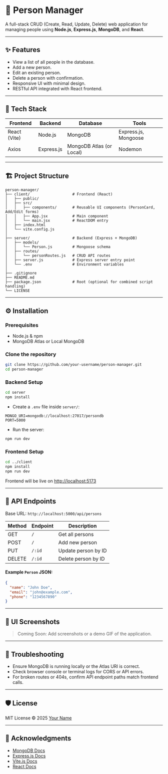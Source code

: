 # 👤 Person Manager

A full-stack CRUD (Create, Read, Update, Delete) web application for managing people using **Node.js**, **Express.js**, **MongoDB**, and **React**.

---

## ✨ Features

- View a list of all people in the database.
- Add a new person.
- Edit an existing person.
- Delete a person with confirmation.
- Responsive UI with minimal design.
- RESTful API integrated with React frontend.

---

## 🚀 Tech Stack

| Frontend       | Backend        | Database    | Tools           |
|----------------|----------------|-------------|-----------------|
| React (Vite)   | Node.js        | MongoDB     | Express.js, Mongoose |
| Axios          | Express.js     | MongoDB Atlas (or Local) | Nodemon         |

---

## 🏗️ Project Structure

```
person-manager/
├── client/                   # Frontend (React)
│   ├── public/
│   ├── src/
│   │   ├── components/       # Reusable UI components (PersonCard, Add/Edit forms)
│   │   ├── App.jsx           # Main component
│   │   └── main.jsx          # ReactDOM entry
│   ├── index.html
│   └── vite.config.js
│
├── server/                   # Backend (Express + MongoDB)
│   ├── models/
│   │   └── Person.js         # Mongoose schema
│   ├── routes/
│   │   └── personRoutes.js   # CRUD API routes
│   ├── server.js             # Express server entry point
│   └── .env                  # Environment variables
│
├── .gitignore
├── README.md
├── package.json              # Root (optional for combined script handling)
└── LICENSE
```

---

## ⚙️ Installation

### Prerequisites

- Node.js & npm
- MongoDB Atlas or Local MongoDB

### Clone the repository

```bash
git clone https://github.com/your-username/person-manager.git
cd person-manager
```

### Backend Setup

```bash
cd server
npm install
```

- Create a `.env` file inside `server/`:

```
MONGO_URI=mongodb://localhost:27017/persondb
PORT=5000
```

- Run the server:

```bash
npm run dev
```

### Frontend Setup

```bash
cd ../client
npm install
npm run dev
```

Frontend will be live on [http://localhost:5173](http://localhost:5173)

---

## 🧪 API Endpoints

Base URL: `http://localhost:5000/api/persons`

| Method | Endpoint           | Description              |
|--------|--------------------|--------------------------|
| GET    | `/`                | Get all persons          |
| POST   | `/`                | Add new person           |
| PUT    | `/:id`             | Update person by ID      |
| DELETE | `/:id`             | Delete person by ID      |

#### Example `Person` JSON:

```json
{
  "name": "John Doe",
  "email": "john@example.com",
  "phone": "1234567890"
}
```

---

## 📸 UI Screenshots

> Coming Soon: Add screenshots or a demo GIF of the application.

---

## 🐞 Troubleshooting

- Ensure MongoDB is running locally or the Atlas URI is correct.
- Check browser console or terminal logs for CORS or API errors.
- For broken routes or 404s, confirm API endpoint paths match frontend calls.

---

## 🛡️ License

MIT License © 2025 [Your Name](https://github.com/your-username)

---

## 🙌 Acknowledgments

- [MongoDB Docs](https://docs.mongodb.com/)
- [Express.js Docs](https://expressjs.com/)
- [Vite.js Docs](https://vitejs.dev/)
- [React Docs](https://reactjs.org/)
